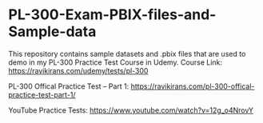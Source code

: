 # PL-300-Exam-PBIX-files-and-Sample-data
This repository contains sample datasets and .pbix files that are used to demo in my PL-300 Practice Test Course in Udemy.
Course Link: https://ravikirans.com/udemy/tests/pl-300

PL-300 Offical Practice Test – Part 1: https://ravikirans.com/pl-300-offical-practice-test-part-1/

YouTube Practice Tests:
https://www.youtube.com/watch?v=12g_o4NrovY
